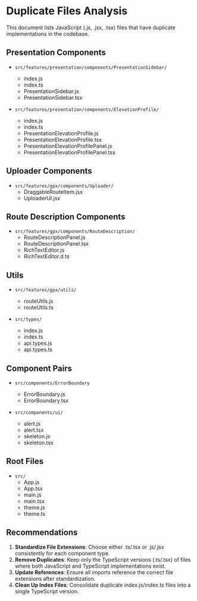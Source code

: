 # Duplicate Files Analysis

This document lists JavaScript (.js, .jsx, .tsx) files that have duplicate implementations in the codebase.

## Presentation Components

- `src/features/presentation/components/PresentationSidebar/`
  - index.js
  - index.ts
  - PresentationSidebar.js
  - PresentationSidebar.tsx

- `src/features/presentation/components/ElevationProfile/`
  - index.js
  - index.ts
  - PresentationElevationProfile.js
  - PresentationElevationProfile.tsx
  - PresentationElevationProfilePanel.js
  - PresentationElevationProfilePanel.tsx

## Uploader Components

- `src/features/gpx/components/Uploader/`
  - DraggableRouteItem.jsx
  - UploaderUI.jsx

## Route Description Components

- `src/features/gpx/components/RouteDescription/`
  - RouteDescriptionPanel.js
  - RouteDescriptionPanel.tsx
  - RichTextEditor.js
  - RichTextEditor.d.ts

## Utils

- `src/features/gpx/utils/`
  - routeUtils.js
  - routeUtils.ts

- `src/types/`
  - index.js
  - index.ts
  - api.types.js
  - api.types.ts

## Component Pairs

- `src/components/ErrorBoundary`
  - ErrorBoundary.js
  - ErrorBoundary.tsx

- `src/components/ui/`
  - alert.js
  - alert.tsx
  - skeleton.js
  - skeleton.tsx

## Root Files

- `src/`
  - App.js
  - App.tsx
  - main.js
  - main.tsx
  - theme.js
  - theme.ts

## Recommendations

1. **Standardize File Extensions**: Choose either .ts/.tsx or .js/.jsx consistently for each component type.
2. **Remove Duplicates**: Keep only the TypeScript versions (.ts/.tsx) of files where both JavaScript and TypeScript implementations exist.
3. **Update References**: Ensure all imports reference the correct file extensions after standardization.
4. **Clean Up Index Files**: Consolidate duplicate index.js/index.ts files into a single TypeScript version.
